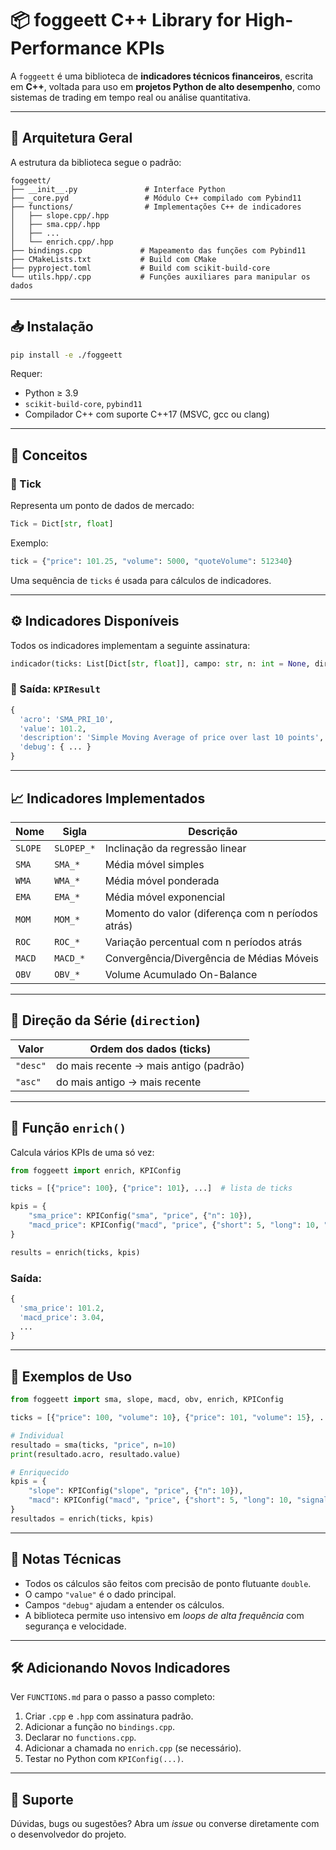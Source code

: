 # 📦 foggeett C++ Library for High-Performance KPIs

A `foggeett` é uma biblioteca de **indicadores técnicos financeiros**, escrita em **C++**, voltada para uso em **projetos Python de alto desempenho**, como sistemas de trading em tempo real ou análise quantitativa.

---

## 📀 Arquitetura Geral

A estrutura da biblioteca segue o padrão:

```
foggeett/
├── __init__.py               # Interface Python
├── _core.pyd                 # Módulo C++ compilado com Pybind11
├── functions/                # Implementações C++ de indicadores
│   ├── slope.cpp/.hpp
│   ├── sma.cpp/.hpp
│   ├── ...
│   └── enrich.cpp/.hpp
├── bindings.cpp             # Mapeamento das funções com Pybind11
├── CMakeLists.txt           # Build com CMake
├── pyproject.toml           # Build com scikit-build-core
└── utils.hpp/.cpp           # Funções auxiliares para manipular os dados
```

---

## 📥 Instalação

```bash
pip install -e ./foggeett
```

Requer:
- Python ≥ 3.9
- `scikit-build-core`, `pybind11`
- Compilador C++ com suporte C++17 (MSVC, gcc ou clang)

---

## 🧠 Conceitos

### 🔹 Tick

Representa um ponto de dados de mercado:

```python
Tick = Dict[str, float]
```

Exemplo:

```python
tick = {"price": 101.25, "volume": 5000, "quoteVolume": 512340}
```

Uma sequência de `ticks` é usada para cálculos de indicadores.

---

## ⚙️ Indicadores Disponíveis

Todos os indicadores implementam a seguinte assinatura:

```python
indicador(ticks: List[Dict[str, float]], campo: str, n: int = None, direction: str = "desc") -> KPIResult
```

### 🔸 Saída: `KPIResult`

```python
{
  'acro': 'SMA_PRI_10',
  'value': 101.2,
  'description': 'Simple Moving Average of price over last 10 points',
  'debug': { ... }
}
```

---

## 📈 Indicadores Implementados

| Nome       | Sigla       | Descrição                                              |
|------------|-------------|--------------------------------------------------------|
| `SLOPE`    | `SLOPEP_*`  | Inclinação da regressão linear                        |
| `SMA`      | `SMA_*`     | Média móvel simples                                   |
| `WMA`      | `WMA_*`     | Média móvel ponderada                                 |
| `EMA`      | `EMA_*`     | Média móvel exponencial                               |
| `MOM`      | `MOM_*`     | Momento do valor (diferença com n períodos atrás)     |
| `ROC`      | `ROC_*`     | Variação percentual com n períodos atrás              |
| `MACD`     | `MACD_*`    | Convergência/Divergência de Médias Móveis             |
| `OBV`      | `OBV_*`     | Volume Acumulado On-Balance                           |

---

## 🔄 Direção da Série (`direction`)

| Valor     | Ordem dos dados (ticks)            |
|-----------|------------------------------------|
| `"desc"`  | do mais recente → mais antigo (padrão) |
| `"asc"`   | do mais antigo → mais recente      |

---

## 🔧 Função `enrich()`

Calcula vários KPIs de uma só vez:

```python
from foggeett import enrich, KPIConfig

ticks = [{"price": 100}, {"price": 101}, ...]  # lista de ticks

kpis = {
    "sma_price": KPIConfig("sma", "price", {"n": 10}),
    "macd_price": KPIConfig("macd", "price", {"short": 5, "long": 10, "signal": 3})
}

results = enrich(ticks, kpis)
```

### Saída:

```python
{
  'sma_price': 101.2,
  'macd_price': 3.04,
  ...
}
```

---

## 🧪 Exemplos de Uso

```python
from foggeett import sma, slope, macd, obv, enrich, KPIConfig

ticks = [{"price": 100, "volume": 10}, {"price": 101, "volume": 15}, ...]

# Individual
resultado = sma(ticks, "price", n=10)
print(resultado.acro, resultado.value)

# Enriquecido
kpis = {
    "slope": KPIConfig("slope", "price", {"n": 10}),
    "macd": KPIConfig("macd", "price", {"short": 5, "long": 10, "signal": 3}),
}
resultados = enrich(ticks, kpis)
```

---

## 📘 Notas Técnicas

- Todos os cálculos são feitos com precisão de ponto flutuante `double`.
- O campo `"value"` é o dado principal.
- Campos `"debug"` ajudam a entender os cálculos.
- A biblioteca permite uso intensivo em *loops de alta frequência* com segurança e velocidade.

---

## 🛠️ Adicionando Novos Indicadores

Ver `FUNCTIONS.md` para o passo a passo completo:

1. Criar `.cpp` e `.hpp` com assinatura padrão.
2. Adicionar a função no `bindings.cpp`.
3. Declarar no `functions.cpp`.
4. Adicionar a chamada no `enrich.cpp` (se necessário).
5. Testar no Python com `KPIConfig(...)`.

---

## 📲 Suporte

Dúvidas, bugs ou sugestões? Abra um *issue* ou converse diretamente com o desenvolvedor do projeto.

